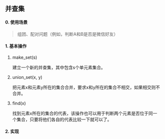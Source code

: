 ## 并查集

#### 0. 使用场景

> 组团、配对问题（例如，判断A和B是否是微信好友）

#### 1. 基本操作

1. make_set(s)

   建立一个新的并查集，其中包含s个单元素集合。

2. union_set(x, y)

   把元素x和元素y所在的集合合并，要求x和y所在的集合不相交，如果相交则不合并。

3. find(x)

   找到元素x所在的集合的代表，该操作也可以用于判断两个元素是否位于同一个集合，只要将他们各自的代表比较一下就可以了。

#### 2. 实现



